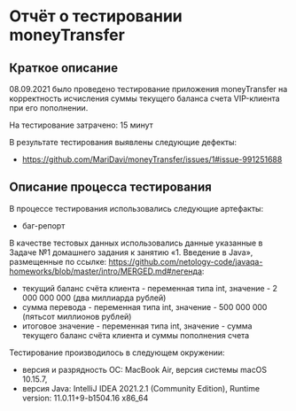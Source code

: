 # Отчёт о тестировании moneyTransfer 

## Краткое описание

08.09.2021  было проведено тестирование приложения moneyTransfer на корректность исчисления суммы текущего баланса счета VIP-клиента при его пополнении.

На тестирование затрачено: 15 минут

В результате тестирования выявлены следующие дефекты:
* https://github.com/MariDavi/moneyTransfer/issues/1#issue-991251688

## Описание процесса тестирования

В процессе тестирования использовались следующие артефакты:
* баг-репорт

В качестве тестовых данных использовались данные указанные в Задаче №1 домашнего задания к занятию «1. Введение в Java», размещенные по ссылке: https://github.com/netology-code/javaqa-homeworks/blob/master/intro/MERGED.md#легенда:
* текущий баланс счёта клиента - переменная типа int, значение - 2 000 000 000 (два миллиарда рублей)
* сумма перевода - переменная типа int, значение - 500 000 000 (пятьсот миллионов рублей)
* итоговое значение - переменная типа int, значение - сумма текущего баланс счёта клиента и суммы пополнения счета 

Тестирование производилось в следующем окружении:
* версия и разрядность ОС: MacBook Air, версия системы macOS 10.15.7,
* версия Java: IntelliJ IDEA 2021.2.1 (Community Edition), Runtime version: 11.0.11+9-b1504.16 x86_64
